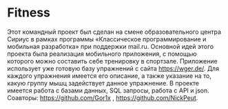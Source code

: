# Fitness
Этот командный проект был сделан на смене образовательного центра Сириус в рамках программы «Классическое программирование и мобильная разработка» при поддержки mail.ru.
Основной идей этого проекта была реализация мобильного приложения, с помощью которого можно составить себе тренировку в спортзале. Приложение использует уже готовую базу упражнений с сайта https://wger.de/. Для каждого упражнения имеется его описание, а также указание на то, какую группу мышц задействует данное упражнение.
В проекте имеется работа с базами данных, SQL запросы, работа с API и json. 
Соавторы: https://github.com/Gor1x , https://github.com/NickPeut.
